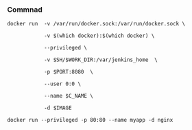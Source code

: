 ### Commnad
    docker run  -v /var/run/docker.sock:/var/run/docker.sock \
    
                -v $(which docker):$(which docker) \
    
                --privileged \
    
                -v $SH/$WORK_DIR:/var/jenkins_home  \
    
                -p $PORT:8080  \
    
                --user 0:0 \
    
                --name $C_NAME \
    
                -d $IMAGE 
    
    docker run --privileged -p 80:80 --name myapp -d nginx